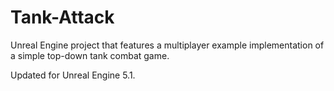 # Tank-Attack
Unreal Engine project that features a multiplayer example implementation of a simple top-down tank combat game.

Updated for Unreal Engine 5.1.